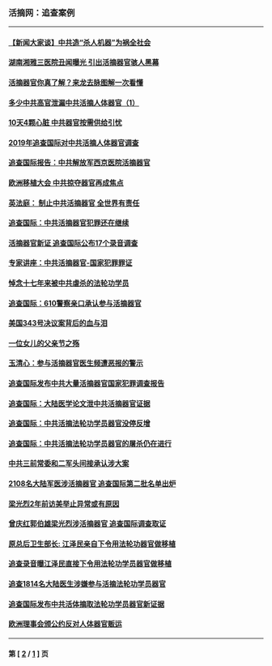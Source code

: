 ### 活摘网：追查案例
---
#### [【新闻大家谈】中共造“杀人机器”为祸全社会](../../pages/nf5880/n14056645.md?09280430) 
#### [湖南湘雅三医院丑闻曝光 引出活摘器官骇人黑幕](../../pages/nf5880/n14051847.md?09280430) 
#### [活摘器官你真了解？来龙去脉图解一次看懂](../../pages/nf5880/n13013820.md?09280430) 
#### [多少中共高官泄漏中共活摘人体器官（1）](../../pages/nf5880/n12671234.md?09280430) 
#### [10天4颗心脏 中共器官按需供给引忧](../../pages/nf5880/n12326366.md?09280430) 
#### [2019年追查国际对中共活摘人体器官调查](../../pages/nf5880/n11917733.md?09280430) 
#### [追查国际报告：中共解放军西京医院活摘器官](../../pages/nf5880/n11838359.md?09280430) 
#### [欧洲移植大会 中共掠夺器官再成焦点](../../pages/nf5880/n11538883.md?09280430) 
#### [英法庭： 制止中共活摘器官 全世界有责任](../../pages/nf5880/n11330691.md?09280430) 
#### [追查国际：中共活摘器官犯罪还在继续](../../pages/nf5880/n11218301.md?09280430) 
#### [活摘器官新证 追查国际公布17个录音调查](../../pages/nf5880/n10897744.md?09280430) 
#### [专家讲座：中共活摘器官-国家犯罪罪证](../../pages/nf5880/n8828153.md?09280430) 
#### [悼念十七年来被中共虐杀的法轮功学员](../../pages/nf5880/n8124823.md?09280430) 
#### [追查国际：610警察亲口承认参与活摘器官](../../pages/nf5880/n8109067.md?09280430) 
#### [美国343号决议案背后的血与泪](../../pages/nf5880/n8020684.md?09280430) 
#### [一位女儿的父亲节之殇](../../pages/nf5880/n8014122.md?09280430) 
#### [玉清心：参与活摘器官医生频遭恶报的警示](../../pages/nf5880/n4637546.md?09280430) 
#### [追查国际发布中共大量活摘器官国家犯罪调查报告](../../pages/nf5880/n4613428.md?09280430) 
#### [追查国际：大陆医学论文泄中共活摘器官证据](../../pages/nf5880/n4608794.md?09280430) 
#### [追查国际：中共活摘法轮功学员器官没停反增](../../pages/nf5880/n4584075.md?09280430) 
#### [追查国际：中共活摘法轮功学员器官的屠杀仍在进行](../../pages/nf5880/n4299154.md?09280430) 
#### [中共三前常委和二军头间接承认涉大案](../../pages/nf5880/n4286244.md?09280430) 
#### [2108名大陆军医涉活摘器官 追查国际第二批名单出炉](../../pages/nf5880/n4284769.md?09280430) 
#### [梁光烈2年前访美举止异常或有原因](../../pages/nf5880/n4279686.md?09280430) 
#### [曾庆红郭伯雄梁光烈涉活摘器官 追查国际调查取证](../../pages/nf5880/n4278462.md?09280430) 
#### [原总后卫生部长: 江泽民亲自下令用法轮功器官做移植](../../pages/nf5880/n4263864.md?09280430) 
#### [追查录音曝江泽民直接下令用法轮功学员器官做移植](../../pages/nf5880/n4261268.md?09280430) 
#### [追查1814名大陆医生涉嫌参与活摘法轮功学员器官](../../pages/nf5880/n4259055.md?09280430) 
#### [追查国际发布中共活体摘取法轮功学员器官新证据](../../pages/nf5880/n4258255.md?09280430) 
#### [欧洲理事会颁公约反对人体器官贩运](../../pages/nf5880/n4206955.md?09280430) 

---
#### 第 [ [2](./2.md?09280430) / [1](./1.md?09280430) ] 页
